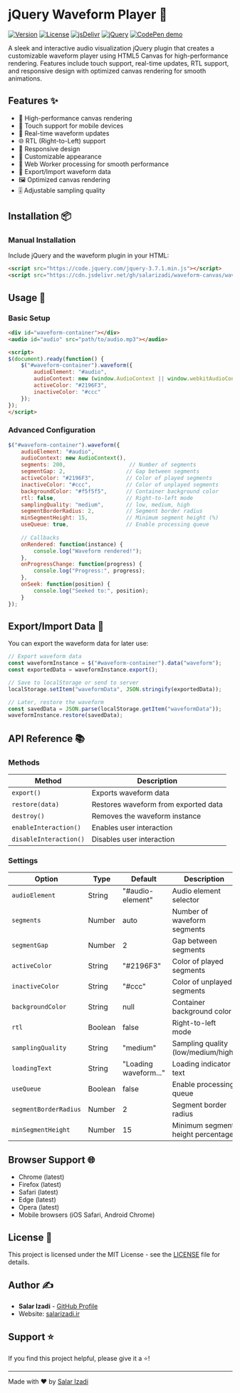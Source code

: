 # jQuery Waveform Player 🎵

[![Version](https://img.shields.io/badge/version-1.0.0-blue.svg)](https://github.com/salarizadi/waveform-canvas)
[![License](https://img.shields.io/badge/license-MIT-green.svg)](https://github.com/salarizadi/waveform/blob/main/LICENSE)
[![jsDelivr](https://data.jsdelivr.com/v1/package/gh/salarizadi/waveform-canvas/badge)](https://www.jsdelivr.com/package/gh/salarizadi/waveform-canvas)
[![jQuery](https://img.shields.io/badge/jquery-%3E%3D%201.7-yellow.svg)](https://jquery.com/)
[![CodePen demo](https://img.shields.io/badge/CodePen-demo-blue.svg)](https://codepen.io/salariz/pen/gbbwPZZ)

A sleek and interactive audio visualization jQuery plugin that creates a customizable waveform player using HTML5 Canvas for high-performance rendering. Features include touch support, real-time updates, RTL support, and responsive design with optimized canvas rendering for smooth animations.

## Features ✨

- 🎨 High-performance canvas rendering
- 📱 Touch support for mobile devices
- 🔄 Real-time waveform updates
- 🌐 RTL (Right-to-Left) support
- 📐 Responsive design
- 🎯 Customizable appearance
- 🔋 Web Worker processing for smooth performance
- 💾 Export/Import waveform data
- 🖼️ Optimized canvas rendering
- 🎚️ Adjustable sampling quality

## Installation 📦

### Manual Installation
Include jQuery and the waveform plugin in your HTML:

```html
<script src="https://code.jquery.com/jquery-3.7.1.min.js"></script>
<script src="https://cdn.jsdelivr.net/gh/salarizadi/waveform-canvas/waveform-canvas.min.js"></script>
```

## Usage 🚀

### Basic Setup

```html
<div id="waveform-container"></div>
<audio id="audio" src="path/to/audio.mp3"></audio>

<script>
$(document).ready(function() {
    $("#waveform-container").waveform({
        audioElement: "#audio",
        audioContext: new (window.AudioContext || window.webkitAudioContext)(),
        activeColor: "#2196F3",
        inactiveColor: "#ccc"
    });
});
</script>
```

### Advanced Configuration

```javascript
$("#waveform-container").waveform({
    audioElement: "#audio",
    audioContext: new AudioContext(),
    segments: 200,                    // Number of segments
    segmentGap: 2,                   // Gap between segments
    activeColor: "#2196F3",          // Color of played segments
    inactiveColor: "#ccc",           // Color of unplayed segments
    backgroundColor: "#f5f5f5",      // Container background color
    rtl: false,                      // Right-to-left mode
    samplingQuality: "medium",       // low, medium, high
    segmentBorderRadius: 2,          // Segment border radius
    minSegmentHeight: 15,            // Minimum segment height (%)
    useQueue: true,                  // Enable processing queue
    
    // Callbacks
    onRendered: function(instance) {
        console.log("Waveform rendered!");
    },
    onProgressChange: function(progress) {
        console.log("Progress:", progress);
    },
    onSeek: function(position) {
        console.log("Seeked to:", position);
    }
});
```

## Export/Import Data 💾

You can export the waveform data for later use:

```javascript
// Export waveform data
const waveformInstance = $("#waveform-container").data("waveform");
const exportedData = waveformInstance.export();

// Save to localStorage or send to server
localStorage.setItem("waveformData", JSON.stringify(exportedData));

// Later, restore the waveform
const savedData = JSON.parse(localStorage.getItem("waveformData"));
waveformInstance.restore(savedData);
```

## API Reference 📚

### Methods

| Method | Description |
|--------|-------------|
| `export()` | Exports waveform data |
| `restore(data)` | Restores waveform from exported data |
| `destroy()` | Removes the waveform instance |
| `enableInteraction()` | Enables user interaction |
| `disableInteraction()` | Disables user interaction |

### Settings

| Option | Type | Default | Description |
|--------|------|---------|-------------|
| `audioElement` | String | "#audio-element" | Audio element selector |
| `segments` | Number | auto | Number of waveform segments |
| `segmentGap` | Number | 2 | Gap between segments |
| `activeColor` | String | "#2196F3" | Color of played segments |
| `inactiveColor` | String | "#ccc" | Color of unplayed segments |
| `backgroundColor` | String | null | Container background color |
| `rtl` | Boolean | false | Right-to-left mode |
| `samplingQuality` | String | "medium" | Sampling quality (low/medium/high) |
| `loadingText` | String | "Loading waveform..." | Loading indicator text |
| `useQueue` | Boolean | false | Enable processing queue |
| `segmentBorderRadius` | Number | 2 | Segment border radius |
| `minSegmentHeight` | Number | 15 | Minimum segment height percentage |

## Browser Support 🌐

- Chrome (latest)
- Firefox (latest)
- Safari (latest)
- Edge (latest)
- Opera (latest)
- Mobile browsers (iOS Safari, Android Chrome)

## License 📄

This project is licensed under the MIT License - see the [LICENSE](LICENSE) file for details.

## Author ✍️

- **Salar Izadi** - [GitHub Profile](https://github.com/salarizadi)
- Website: [salarizadi.ir](https://salarizadi.ir)

## Support ⭐️

If you find this project helpful, please give it a ⭐️!

---
Made with ❤️ by [Salar Izadi](https://github.com/salarizadi)
